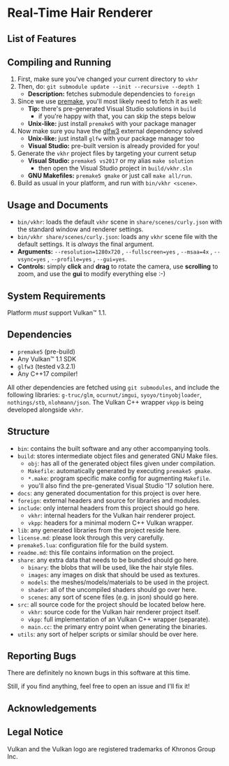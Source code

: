 Real-Time Hair Renderer
=======================

List of Features
----------------

Compiling and Running
---------------------

1. First, make sure you've changed your current directory to `vkhr`
2. Then, do: `git submodule update --init --recursive --depth 1`
    * **Description:** fetches submodule dependencies to `foreign`
3. Since we use [premake](https://premake.github.io/), you'll most likely need to fetch it as well:
    * **Tip:** there's pre-generated Visual Studio solutions in `build`
        * if you're happy with that, you can skip the steps below
    * **Unix-like:** just install `premake5` with your package manager
4. Now make sure you have the [glfw3](https://www.glfw.org/) external dependency solved
    * **Unix-like:** just install `glfw` with your package manager too
    * **Visual Studio:** pre-built version is already provided for you!
5. Generate the `vkhr` project files by targeting your current setup
    * **Visual Studio:** `premake5 vs2017` or my alias `make solution`
        * then open the Visual Studio project in `build/vkhr.sln`
    * **GNU Makefiles:** `premake5 gmake` or just call `make all/run`.
6. Build as usual in your platform, and run with `bin/vkhr <scene>`.

Usage and Documents
-------------------

* `bin/vkhr`: loads the default `vkhr` scene in `share/scenes/curly.json` with the standard window and renderer settings.
* `bin/vkhr share/scenes/curly.json`: loads any `vkhr` scene file with the default settings. It is *always* the final argument.
* **Arguments:** `--resolution=1280x720` , `--fullscreen=yes` , `--msaa=4x` , `--vsync=yes` , `--profile=yes` , `--gui=yes`.
* **Controls:** simply **click** and **drag** to rotate the camera, use **scrolling** to zoom, and use the **gui** to modify everything else :-)

System Requirements
-------------------

Platform *must* support Vulkan™ 1.1.

Dependencies
------------

* `premake5` (pre-build)
* Any Vulkan™ 1.1 SDK
* `glfw3` (tested v3.2.1)
* Any C++17 compiler!

All other dependencies are fetched using `git submodules`, and include the following libraries: `g-truc/glm`, `ocurnut/imgui`, `syoyo/tinyobjloader`, `nothings/stb`, `nlohmann/json`. The Vulkan C++ wrapper `vkpp` is being developed alongside `vkhr`.

Structure
---------

* `bin`: contains the built software and any other accompanying tools.
* `build`: stores intermediate object files and generated GNU Make files.
    * `obj`: has all of the generated object files given under compilation.
    * `Makefile`: automatically generated by executing `premake5 gmake`.
    * `*.make`: program specific make config for augmenting `Makefile`.
    * you'll also find the pre-generated Visual Studio '17 solution here.
* `docs`: any generated documentation for this project is over here.
* `foreign`: external headers and source for libraries and modules.
* `include`: only internal headers from this project should go here.
    * `vkhr`: internal headers for the Vulkan hair renderer project.
    * `vkpp`: headers for a minimal modern C++ Vulkan wrapper.
* `lib`: any generated libraries from the project reside here.
* `license.md`: please look through this very carefully.
* `premake5.lua`: configuration file for the build system.
* `readme.md`: this file contains information on the project.
* `share`: any extra data that needs to be bundled should go here.
    * `binary`: the blobs that will be used, like the hair style files.
    * `images`: any images on disk that should be used as textures.
    * `models`: the meshes/models/materials to be used in the project.
    * `shader`: all of the uncompiled shaders should go over here.
    * `scenes`: any sort of scene files (e.g. in json) should go here.
* `src`: all source code for the project should be located below here.
    * `vkhr`: source code for the Vulkan hair renderer project itself.
    * `vkpp`: full implementation of an Vulkan C++ wrapper (separate).
    * `main.cc`: the primary entry point when generating the binaries.
* `utils`: any sort of helper scripts or similar should be over here.

Reporting Bugs
--------------

There are definitely no known bugs in this software at this time.

Still, if you find anything, feel free to open an issue and I'll fix it!

Acknowledgements
----------------

Legal Notice
------------

Vulkan and the Vulkan logo are registered trademarks of Khronos Group Inc.
